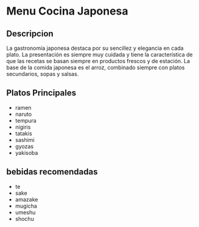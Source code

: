 # Menu Cocina Japonesa

## Descripcion
La gastronomía japonesa destaca por su sencillez y elegancia en cada plato. La presentación es siempre muy cuidada y tiene la característica de que las recetas se basan siempre en productos frescos y de estación. La base de la comida japonesa es el arroz, combinado siempre con platos secundarios, sopas y salsas.

## Platos Principales
- ramen
- naruto
- tempura
- nigiris
- tatakis
- sashimi
- gyozas
- yakisoba

## bebidas recomendadas
- te
- sake
- amazake
- mugicha
- umeshu
- shochu

